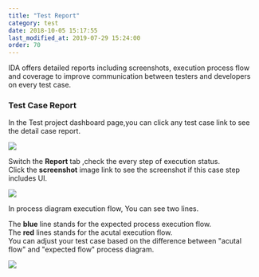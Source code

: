 ```yaml
---
title: "Test Report"
category: test
date: 2018-10-05 15:17:55
last_modified_at: 2019-07-29 15:24:00
order: 70
---
```


IDA offers detailed reports including screenshots, execution process flow and coverage to improve communication between testers and developers on every test case.

### Test Case Report  

In the Test project dashboard page,you can click any  test case link to see the detail case report.


  ![][testcase_list]

  Switch the **Report** tab ,check the every step of execution status.  
  Click the **screenshot** image link to see the screenshot if this case step includes UI.

  ![][testcase_step_status]

  In process diagram execution flow, You can see two lines.  

  The **blue** line stands for  the expected process execution flow.  
  The **red** lines stands for the acutal  execution flow.  
  You can adjust your test case based on the difference between "acutal flow" and "expected flow" process diagram.

  ![][test_BPD_test_case_diagram]

   [testcase_list]: ../images/test/test_case_dashboard.png
   [testcase_step_status]: ../images/test/test_case_step_status.png
   [test_BPD_test_case_diagram]: ../images/test/test_BPD_test_case_diagram.png
